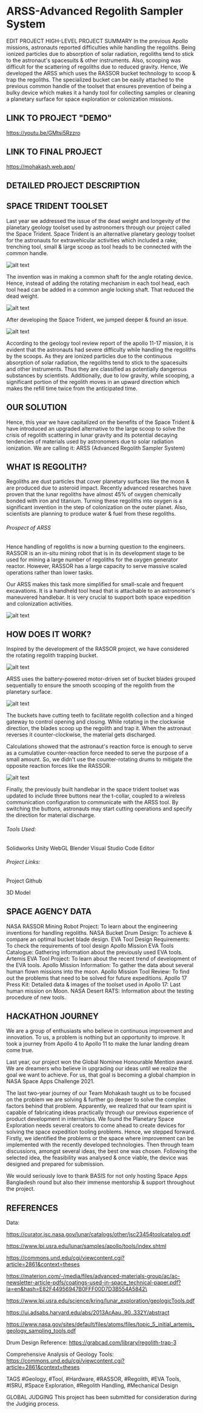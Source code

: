 # ARSS-Advanced Regolith Sampler System
EDIT PROJECT
HIGH-LEVEL PROJECT SUMMARY
In the previous Apollo missions, astronauts reported difficulties while handling the regoliths. Being ionized particles due to absorption of solar radiation, regoliths tend to stick to the astronaut's spacesuits &amp; other instruments. Also, scooping was difficult for the scattering of regoliths due to reduced gravity. Hence, We developed the ARSS which uses the RASSOR bucket technology to scoop &amp; trap the regoliths. The specialized bucket can be easily attached to the previous common handle of the toolset that ensures prevention of being a bulky device which makes it a handy tool for collecting samples or cleaning a planetary surface for space exploration or colonization missions.

## LINK TO PROJECT "DEMO"
https://youtu.be/GMtsi5Rzzro

## LINK TO FINAL PROJECT
https://mohakash.web.app/

## DETAILED PROJECT DESCRIPTION
## SPACE TRIDENT TOOLSET
Last year we addressed the issue of the dead weight and longevity of the planetary geology toolset used by astronomers through our project called the Space Trident. Space Trident is an alternative planetary geology toolset for the astronauts for extravehicular activities which included a rake, trenching tool, small & large scoop as tool heads to be connected with the common handle.


![alt text](https://sa-2019.s3.amazonaws.com/media/images/76a48889-e8a1-4649-afdf-ea0de032838f.max-1000x1000.jpg)




The invention was in making a common shaft for the angle rotating device. Hence, instead of adding the rotating mechanism in each tool head, each tool head can be added in a common angle locking shaft. That reduced the dead weight.

![alt text](https://sa-2019.s3.amazonaws.com/media/images/bc5e5ec1-7214-40d0-9123-04c92365b355.max-1000x1000.jpg)

After developing the Space Trident, we jumped deeper & found an issue.


![alt text](https://sa-2019.s3.amazonaws.com/media/images/07d385e2-eac1-4671-9da2-a6bb6038d8b0.max-1000x1000.png)


According to the geology tool review report of the apollo 11-17 mission, it is evident that the astronauts had severe difficulty while handling the regoliths by the scoops. As they are ionized particles due to the continuous absorption of solar radiation, the regoliths tend to stick to the spacesuits and other instruments. Thus they are classified as potentially dangerous substances by scientists. Additionally, due to low gravity, while scooping, a significant portion of the regolith moves in an upward direction which makes the refill time twice from the anticipated time.



## OUR SOLUTION
Hence, this year we have capitalized on the benefits of the Space Trident & have introduced an upgraded alternative to the large scoop to solve the crisis of regolith scattering in lunar gravity and its potential decaying tendencies of materials used by astronomers due to solar radiation ionization. We are calling it: ARSS (Advanced Regolith Sampler System)




## WHAT IS REGOLITH?
Regoliths are dust particles that cover planetary surfaces like the moon & are produced due to asteroid impact. Recently advanced researches have proven that the lunar regoliths have almost 45% of oxygen chemically bonded with iron and titanium. Turning these regoliths into oxygen is a significant invention in the step of colonization on the outer planet. Also, scientists are planning to produce water & fuel from these regoliths.



###### Prospect of ARSS

Hence handling of regoliths is now a burning question to the engineers. RASSOR is an in-situ mining robot that is in its development stage to be used for mining a large number of regoliths for the oxygen generator reactor. However, RASSOR has a large capacity to serve massive scaled operations rather than lower tasks. 



Our ARSS makes this task more simplified for small-scale and frequent excavations. It is a handheld tool head that is attachable to an astronomer's maneuvered handlebar. It is very crucial to support both space expedition and colonization activities.

![alt text](https://sa-2019.s3.amazonaws.com/media/images/4c8d705b-70fe-42d3-908c-77df971d55ea.max-1000x1000.jpg)

## HOW DOES IT WORK?
Inspired by the development of the RASSOR project, we have considered the rotating regolith trapping bucket.


![alt text](https://sa-2019.s3.amazonaws.com/media/images/0a3a2a5d-d33b-44e7-97c3-fe6950f889d4.max-1000x1000.jpg)




ARSS uses the battery-powered motor-driven set of bucket blades grouped sequentially to ensure the smooth scooping of the regolith from the planetary surface.



![alt text](https://sa-2019.s3.amazonaws.com/media/images/0aad5e93-b697-4620-9d2a-4e37d7d4679a.max-1000x1000.jpg)



The buckets have cutting teeth to facilitate regolith collection and a hinged gateway to control opening and closing. While rotating in the clockwise direction, the blades scoop up the regolith and trap it. When the astronaut reverses it counter-clockwise, the material gets discharged.

Calculations showed that the astronaut's reaction force is enough to serve as a cumulative counter-reaction force needed to serve the purpose of a small amount. So, we didn't use the counter-rotating drums to mitigate the opposite reaction forces like the RASSOR.

![alt text](https://sa-2019.s3.amazonaws.com/media/images/a728a48e-a4db-4884-8d83-f9145794e6b8.max-1000x1000.jpg)

Finally, the previously built handlebar in the space trident toolset was updated to include three buttons near the t-collar, coupled to a wireless communication configuration to communicate with the ARSS tool. By switching the buttons, astronauts may start cutting operations and specify the direction for material discharge. 



###### Tools Used:









Solidworks
Unity WebGL
Blender
Visual Studio Code Editor


###### Project Links:



Project Github

3D Model

## SPACE AGENCY DATA
NASA RASSOR Mining Robot Project: To learn about the engineering inventions for handling regoliths.
NASA Bucket Drum Design: To achieve & compare an optimal bucket blade design.
EVA Tool Design Requirements: To check the requirements of tool design
Apollo Mission EVA Tools Catalogue: Gathering information about the previously used EVA tools.
Artemis EVA Tool Project: To learn about the recent trend of development of the EVA tools.
Apollo Mission Information: To gather the data about several human flown missions into the moon.
Apollo Mission Tool Review: To find out the problems that need to be solved for future expeditions.
Apollo 17 Press Kit: Detailed data & images of the toolset used in Apollo 17: Last human mission on Moon.
NASA Desert RATS: Information about the testing procedure of new tools.
## HACKATHON JOURNEY
We are a group of enthusiasts who believe in continuous improvement and innovation. To us, a problem is nothing but an opportunity to improve. It took a journey from Apollo 4 to Apollo 11 to make the lunar landing dream come true.

Last year, our project won the Global Nominee Honourable Mention award. We are dreamers who believe in upgrading our ideas until we realize the goal we want to achieve. For us, that goal is becoming a global champion in NASA Space Apps Challenge 2021.



The last two-year journey of our Team Mohakash taught us to be focused on the problem we are solving & further go deeper to solve the complex factors behind that problem. Apparently, we realized that our team spirit is capable of fabricating ideas practically through our previous experience of product development in internships. We found the Planetary Space Exploration needs several creators to come ahead to create devices for solving the space expedition tooling problems. Hence, we stepped forward. Firstly, we identified the problems or the space where improvement can be implemented with the recently developed technologies. Then through team discussions, amongst several ideas, the best one was chosen. Following the selected idea, the feasibility was analysed & once viable, the device was designed and prepared for submission.



We would seriously love to thank BASIS for not only hosting Space Apps Bangladesh round but also their immense mentorship & support throughout the project.

## REFERENCES
Data:

https://curator.jsc.nasa.gov/lunar/catalogs/other/jsc23454toolcatalog.pdf

https://www.lpi.usra.edu/lunar/samples/apollo/tools/index.shtml 

https://commons.und.edu/cgi/viewcontent.cgi?article=2861&context=theses

https://materion.com/-/media/files/advanced-materials-group/ac/ac-newsletter-article-pdfs/coatings-used-in-space_technical-paper.pdf?la=en&hash=E82F44956947B0FFF00D7D3B554A5842\

 https://www.lpi.usra.edu/science/kring/lunar_exploration/geologicTools.pdf

 https://ui.adsabs.harvard.edu/abs/2013AcAau..90..332Y/abstract

 https://www.nasa.gov/sites/default/files/atoms/files/topic_5_initial_artemis_geology_sampling_tools.pdf



Drum Design Reference: https://grabcad.com/library/regolith-trap-3

Comprehensive Analysis of Geology Tools: https://commons.und.edu/cgi/viewcontent.cgi?article=2861&context=theses

TAGS
#Geology, #Tool, #Hardware, #RASSOR, #Regolith, #EVA Tools, #ISRU, #Space Exploration, #Regolith Handling, #Mechanical Design

GLOBAL JUDGING
This project has been submitted for consideration during the Judging process.
